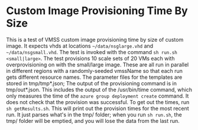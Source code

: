 Custom Image Provisioning Time By Size
======================================

This is a test of VMSS custom image provisioning time by size of custom image. It expects vhds at locations `~/data/nsglarge.vhd` and `~/data/nsgsmall.vhd`. The test is invoked with the command `sh run.sh <small|large>`. The test provisions 10 scale sets of 20 VMs each with overprovisioning on with the small/large image. These are all run in parallel in different regions with a randomly-seeded vmssName so that each run gets different resource names. The parameter files for the templates are stored in tmp/tmp&#42;.json; The output of the provisioning command is in tmp/out&#42;.json. This includes the output of the /usr/bin/time command, which only measures the time of the `azure group deployment create` command. It does not check that the provision was successful. To get out the times, run `sh getResults.sh`. This will print out the provision times for the most recent run. It just parses what's in the tmp/ folder; when you run `sh run.sh`, the tmp/ folder will be emptied, and you will lose the data from the last run.
